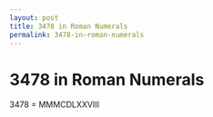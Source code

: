 ```yaml
---
layout: post
title: 3478 in Roman Numerals
permalink: 3478-in-roman-numerals
---
```


# 3478 in Roman Numerals

3478 = MMMCDLXXVIII
